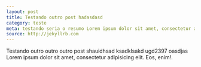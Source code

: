 ```yaml
---
layout: post
title: Testando outro post hadasdasd
category: teste
meta: testando seria o resumo Lorem ipsum dolor sit amet, consectetur adipisicing elit. Tempore, consectetur.?
source: http://jekyllrb.com
---
```


Testando outro outro outro post shauidhsad ksadklsakd ugd2397 oasdjas Lorem ipsum dolor sit amet, consectetur adipisicing elit. Eos, enim!.